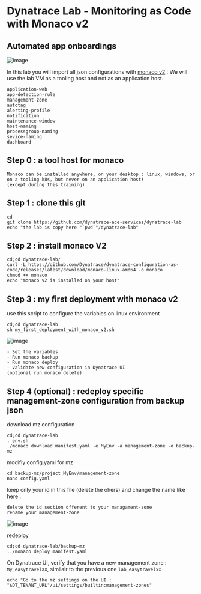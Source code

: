 #  Dynatrace Lab - Monitoring as Code with Monaco v2
## Automated app onboardings
![image](https://user-images.githubusercontent.com/40337213/234709083-8521cd8d-001d-4cdb-ad79-bda704477057.png)

In this lab you will import all json configurations with [monaco v2](https://www.dynatrace.com/support/help/manage/configuration-as-code) : 
We will use the lab VM as a tooling host and not as an application host.      

    application-web
    app-detection-rule
    management-zone
    autotag
    alerting-profile
    notification
    maintenance-window
    host-naming
    processgroup-naming
    sevice-naming
    dashboard
    

## Step 0 : a tool host for monaco 

    Monaco can be installed anywhere, on your desktop : linux, windows, or on a tooling k8s, but never on an application host! 
    (except during this training)

## Step 1 : clone this git  

    cd
    git clone https://github.com/dynatrace-ace-services/dynatrace-lab
    echo "the lab is copy here "`pwd`"/dynatrace-lab"
    

## Step 2 : install monaco V2

    cd;cd dynatrace-lab/
    curl -L https://github.com/Dynatrace/dynatrace-configuration-as-code/releases/latest/download/monaco-linux-amd64 -o monaco
    chmod +x monaco
    echo "monaco v2 is installed on your host"
    
## Step 3 : my first deployment with monaco v2 
use this script to configure the variables on linux environment   

    cd;cd dynatrace-lab
    sh my_first_deployment_with_monaco_v2.sh

![image](https://user-images.githubusercontent.com/40337213/234709653-0d377eea-7bf7-4bac-b49c-bf5b19414a89.png)

    - Set the variables
    - Run monaco backup
    - Run monaco deploy
    - Validate new configuration in Dynatrace UI
    (optional run monaco delete)

## Step 4 (optional) : redeploy specific management-zone configuration from backup json 

download mz configuration 

    cd;cd dynatrace-lab
    . env.sh
    ./monaco download manifest.yaml -e MyEnv -a management-zone -o backup-mz
    
modifiy config.yaml for mz

    cd backup-mz/project_MyEnv/management-zone
    nano config.yaml

keep only your id in this file (delete the ohers) and change the name like here : 
    
    delete the id section dfferent to your managament-zone
    rename your management-zone
    
![image](https://user-images.githubusercontent.com/40337213/231716709-8bf56d5c-df96-4b50-95b2-9ed2a8a8f577.png)

 redeploy 
    
    cd;cd dynatrace-lab/backup-mz
    ../monaco deploy manifest.yaml
    
On Dynatrace UI, verify that you have a new management zone : `My_easytravelXX`, similair to the previous one `lab_easytravelxx`

    echo "Go to the mz settings on the UI : "$DT_TENANT_URL"/ui/settings/builtin:management-zones"
